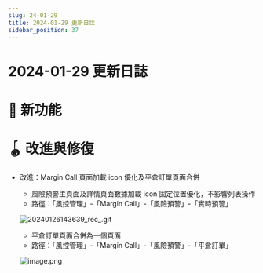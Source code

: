 ```yaml
---
slug: 24-01-29
title: 2024-01-29 更新日誌
sidebar_position: 37
---
```



# 2024-01-29 更新日誌


# 🎉 新功能


# 🪀 改進與修復

- 改進：Margin Call 頁面加載 icon 優化及平倉訂單頁面合併
    - 風險預警主頁面及詳情頁面數據加載 icon 固定位置優化，不影響列表操作
    - 路徑：「風控管理」-「Margin Call」-「風險預警」-「實時預警」

    ![20240126143639_rec_.gif](/assets/ec5e2138074ec83df2073761ef3337c3.gif)

    - 平倉訂單頁面合併為一個頁面
    - 路徑：「風控管理」-「Margin Call」-「風險預警」-「平倉訂單」

    ![image.png](/assets/930fb3067d69272f0eb0bd4933d965ce.png)

